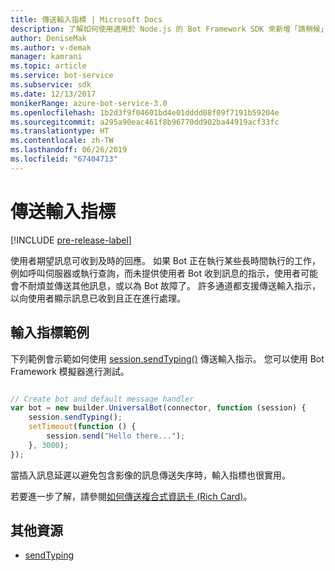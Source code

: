 ```yaml
---
title: 傳送輸入指標 | Microsoft Docs
description: 了解如何使用適用於 Node.js 的 Bot Framework SDK 來新增「請稍候」指標，告訴使用者 Bot 正在處理要求
author: DeniseMak
ms.author: v-demak
manager: kamrani
ms.topic: article
ms.service: bot-service
ms.subservice: sdk
ms.date: 12/13/2017
monikerRange: azure-bot-service-3.0
ms.openlocfilehash: 1b2d3f9f04601bd4e01dddd08f09f7191b59204e
ms.sourcegitcommit: a295a90eac461f8b96770dd902ba44919acf33fc
ms.translationtype: HT
ms.contentlocale: zh-TW
ms.lasthandoff: 06/26/2019
ms.locfileid: "67404713"
---
```

# <a name="send-a-typing-indicator"></a>傳送輸入指標 

[!INCLUDE [pre-release-label](../includes/pre-release-label-v3.md)]

使用者期望訊息可收到及時的回應。 如果 Bot 正在執行某些長時間執行的工作，例如呼叫伺服器或執行查詢，而未提供使用者 Bot 收到訊息的指示，使用者可能會不耐煩並傳送其他訊息，或以為 Bot 故障了。
許多通道都支援傳送輸入指示，以向使用者顯示訊息已收到且正在進行處理。


## <a name="typing-indicator-example"></a>輸入指標範例

下列範例會示範如何使用 [session.sendTyping()][SendTyping] 傳送輸入指示。  您可以使用 Bot Framework 模擬器進行測試。


```javascript

// Create bot and default message handler
var bot = new builder.UniversalBot(connector, function (session) {
    session.sendTyping();
    setTimeout(function () {
        session.send("Hello there...");
    }, 3000);
});
```

當插入訊息延遲以避免包含影像的訊息傳送失序時，輸入指標也很實用。

若要進一步了解，請參閱[如何傳送複合式資訊卡 (Rich Card)](bot-builder-nodejs-send-rich-cards.md)。


## <a name="additional-resources"></a>其他資源

* [sendTyping][SendTyping]


[SendTyping]: https://docs.botframework.com/node/builder/chat-reference/classes/_botbuilder_d_.session#sendtyping
[IMessage]: http://docs.botframework.com/node/builder/chat-reference/interfaces/_botbuilder_d_.imessage
